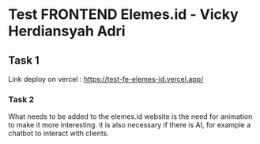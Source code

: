 # Test FRONTEND Elemes.id - Vicky Herdiansyah Adri

## Task 1

Link deploy on vercel : https://test-fe-elemes-id.vercel.app/

### Task 2
 
What needs to be added to the elemes.id website is the need for animation to make it more interesting. it is also necessary if there is AI, for example a chatbot to interact with clients.
